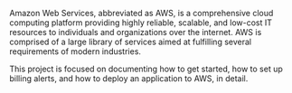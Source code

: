 Amazon Web Services, abbreviated as AWS, is a comprehensive cloud computing platform
providing highly reliable, scalable, and low-cost IT resources to individuals and organizations
over the internet. AWS is comprised of a large library of services aimed at fulfilling several
requirements of modern industries.

This project is focused on documenting how to get started, how to set up billing alerts, and how to deploy an application to AWS, in detail.
